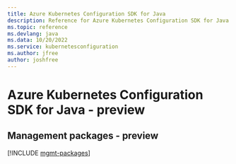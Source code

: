 ```yaml
---
title: Azure Kubernetes Configuration SDK for Java
description: Reference for Azure Kubernetes Configuration SDK for Java
ms.topic: reference
ms.devlang: java
ms.data: 10/20/2022
ms.service: kubernetesconfiguration
ms.author: jfree
author: joshfree
---
```

# Azure Kubernetes Configuration SDK for Java - preview

## Management packages - preview
[!INCLUDE [mgmt-packages](kubernetes-configuration-mgmt-index.md)]